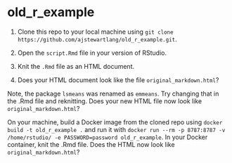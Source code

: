 # old_r_example

1. Clone this repo to your local machine using `git clone https://github.com/ajstewartlang/old_r_example.git`.

2. Open the `script.Rmd` file in your version of RStudio.

3. Knit the `.Rmd` file as an HTML document.

4. Does your HTML document look like the file `original_markdown.html`?

Note, the package `lsmeans` was renamed as `emmeans`. Try changing that in the .Rmd file and reknitting. Does your new HTML file now look like `original_markdown.html`?

On your machine, build a Docker image from the cloned repo using `docker build -t old_r_example .` and run it with `docker run --rm -p 8787:8787 -v /home/rstudio/ -e PASSWORD=password old_r_example`. In your Docker container, knit the .Rmd file. Does the HTML now look like `original_markdown.html`?
